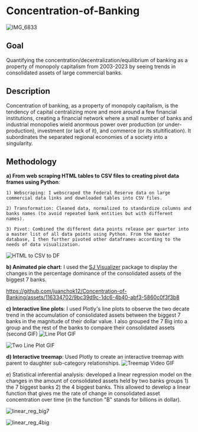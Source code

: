 # Concentration-of-Banking

![IMG_6833](https://github.com/juanchok12/Concentration-of-Banking/assets/116334702/9f904835-0aa4-4ebd-a2cd-05b4e66056ed)


## Goal
Quantifying the concentration/decentralization/equilibrium of banking as a property of monopoly capitalism from 2003-2023 by seeing trends in consolidated assets of large commercial banks.

## Description 
Concentration of banking, as a property of monopoly capitalism, is the tendency of capital centralizing more and more around a few financial institutions, creating a financial network where a small number of banks and industrial monopolies wield anormous power over production (or under-production), investment (or lack of it), and commerce (or its stultification). It subordinates the separated regional economies of a society into a singularity. 


## Methodology

**a) From web scraping HTML tables to CSV files to creating pivot data frames using Python**: 
   
    1) Webscraping: I webscraped the Federal Reserve data on large commercial data links and downloaded tables into CSV files. 
    
    2) Transformation: Cleaned data, normalized to standardize columns and banks names (to avoid repeated bank entities but with different names).
    
    3) Pivot: Combined the different data points release per quarter into a master list of all data points using Python. From the master database, I then further pivoted other dataframes according to the needs of data visualization.

![HTML to CSV to DF](https://github.com/juanchok12/Concentration-of-Banking/assets/116334702/a4d7549b-a649-4b3c-b6da-bbbd2312dd91)


**b) Animated pie chart**: I used the [SJ Visualizer]([url](https://www.sjdataviz.com/software)) package to display the changes in the percentage dominance of the consolidated assets of the biggest 7 banks.

https://github.com/juanchok12/Concentration-of-Banking/assets/116334702/9bc39d9c-1dc6-4b40-abf3-5860c0f3f3b8

**c) Interactive line plots**: I used Plotly's line plots to observe the two decate trend in the accumulation of consolidated assets between the biggest 7 banks in the magnitude of their dollar value. I also grouped the 7 Big into a group and the rest of the banks to compare their consolidated assets (second GIF)
![Line Plot GIF](https://github.com/juanchok12/Concentration-of-Banking/assets/116334702/ccdb13ed-5eed-4155-8c9f-06b2ef443bca)

![Two Line Plot GIF](https://github.com/juanchok12/Concentration-of-Banking/assets/116334702/16e11ec1-5cc3-40c4-8e8b-1f6cece471b7)

**d) Interactive treemap**: Used Plotly to create an interactive treemap with parent to daughter sub-category relationships.
![Treemap Video GIF](https://github.com/juanchok12/Concentration-of-Banking/assets/116334702/98bddfa5-97f8-460e-afce-76c635a37a73)

e) Statistical inferential analysis: developed a linear regression model on the changes in the amount of consolidated assets held by two banks groups 1) the 7 biggest banks 2) the 4 biggest banks. This allowed to develop a linear function that gives me the rate of change in consolidated asset concentration over time (in the function "B" stands for billions in dollar).

![linear_reg_big7](https://github.com/juanchok12/Concentration-of-Banking/assets/116334702/7a6332d0-b647-40b6-b2fb-2b8c6780e3ab)


![linear_reg_4big](https://github.com/juanchok12/Concentration-of-Banking/assets/116334702/7c43a1c5-1242-4aba-9da7-eec564b0a738)






